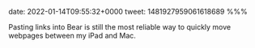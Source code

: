 date: 2022-01-14T09:55:32+0000
tweet: 1481927959061618689
%%%

Pasting links into Bear is still the most reliable way to quickly move webpages between my iPad and Mac.
